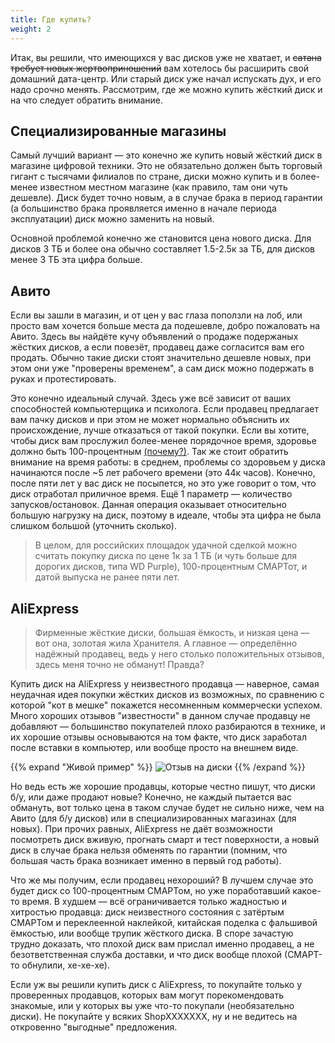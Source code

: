 ```yaml
---
title: Где купить?
weight: 2
---
```


Итак, вы решили, что имеющихся у вас дисков уже не хватает, и ~~сатана требует новых жертвоприношений~~ вам хотелось бы
расширить свой домашний дата-центр. Или старый диск уже начал испускать дух, и его надо срочно менять. Рассмотрим, где
же можно купить жёсткий диск и на что следует обратить внимание.

## Специализированные магазины

Самый лучший вариант — это конечно же купить новый жёсткий диск в магазине цифровой техники. Это не обязательно должен
быть торговый гигант с тысячами филиалов по стране, диски можно купить и в более-менее известном местном магазине (как
правило, там они чуть дешевле). Диск будет точно новым, а в случае брака в период гарантии (а большинство брака
проявляется именно в начале периода эксплуатации) диск можно заменить на новый.

Основной проблемой конечно же становится цена нового диска. Для дисков 3 ТБ и более она обычно составляет 1.5-2.5к за
ТБ, для дисков менее 3 ТБ эта цифра больше.

## Авито

Если вы зашли в магазин, и от цен у вас глаза поползли на лоб, или просто вам хочется больше места да подешевле, добро
пожаловать на Авито. Здесь вы найдёте кучу объявлений о продаже подержаных жёстких дисков, а если повезёт, продавец даже
согласится вам его продать. Обычно такие диски стоят значительно дешевле новых, при этом они уже "проверены временем", а
сам диск можно подержать в руках и протестировать.

Это конечно идеальный случай. Здесь уже всё зависит от ваших способностей компьютерщика и психолога. Если продавец
предлагает вам пачку
дисков и при этом не может нормально объяснить их происхождение, лучше отказаться от такой покупки. Если вы хотите,
чтобы диск вам прослужил более-менее порядочное время, здоровье должно быть 100-процентным [(почему?)](../health-care). Так
же стоит обратить внимание на время работы: в среднем, проблемы со здоровьем у диска начинаются после ~5 лет рабочего
времени (это 44к часов). Конечно, после пяти лет у вас диск не посыпется, но это уже говорит о том, что диск отработал
приличное время. Ещё 1 параметр — количество запусков/остановок. Данная операция оказывает относительно большую нагрузку
на диск, поэтому в идеале, чтобы эта цифра не была слишком большой (уточнить сколько).

> В целом, для российских площадок удачной сделкой можно считать покупку диска по цене 1к за 1 ТБ (и чуть больше для
> дорогих дисков, типа WD Purple), 100-процентным СМАРТот, и датой выпуска не ранее пяти лет.

## AliExpress

> Фирменные жёсткие диски, большая ёмкость, и низкая цена — вот она, золотая жила Хранителя. А главное — определённо
> надёжный продавец, ведь у него столько положительных отзывов, здесь меня точно не обманут! Правда?

Купить диск на AliExpress у неизвестного продавца — наверное, самая неудачная идея покупки жёстких дисков из возможных,
по сравнению с которой "кот в мешке" покажется несомненным коммерчески успехом. Много хороших отзывов "известности" в
данном случае продавцу не добавляют — большинство покупателей плохо разбираются в технике, и их хорошие отзывы
основываются на том факте, что диск заработал после вставки в компьютер, или вообще просто на внешнем виде.

{{% expand "Живой пример" %}}
![Отзыв на диски](/images/disks/disks-ratings.png)
{{% /expand %}}

Но ведь есть же хорошие продавцы, которые честно пишут, что диски б/у, или даже продают новые? Конечно, не каждый
пытается вас обмануть, вот только цена в таком случае будет не сильно ниже, чем на Авито (для б/у дисков) или в
специализированных магазинах (для новых). При прочих равных, AliExpress не даёт возможности посмотреть диск вживую,
прогнать смарт и тест поверхности, а новый диск в случае брака нельзя обменять по гарантии (помним, что большая часть
брака возникает именно в первый год работы).

Что же мы получим, если продавец нехороший? В лучшем случае это будет диск со 100-процентным СМАРТом, но уже
поработавший какое-то время. В худшем — всё ограничивается только жадностью и хитростью продавца: диск неизвестного
состояния с затёртым СМАРТом и переклеенной наклейкой, китайская поделка с фальшивой ёмкостью, или вообще трупик
жёсткого диска. В споре зачастую трудно доказать, что плохой диск вам прислал именно продавец, а не безответственная
служба доставки, и что диск вообще плохой (СМАРТ-то обнулили, хе-хе-хе).

Если уж вы решили купить диск с AliExpress, то покупайте только у проверенных продавцов, которых вам могут
порекомендовать знакомые, или у которых вы уже что-то покупали (необязательно диски). Не покупайте у всяких ShopXXXXXXX,
ну и не ведитесь на откровенно "выгодные" предложения.